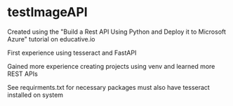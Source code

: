 # testImageAPI
Created using the "Build a Rest API Using Python and Deploy it to Microsoft Azure" tutorial on educative.io

First experience using tesseract and FastAPI

Gained more experience creating projects using venv and learned more REST APIs

See requirments.txt for necessary packages must also have tesseract installed on system